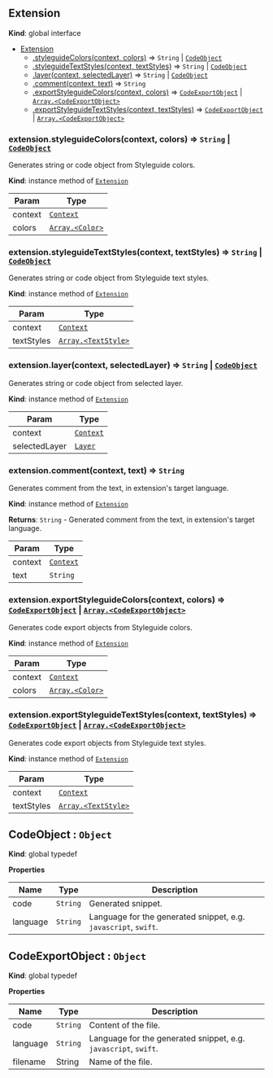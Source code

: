 ## Extension
**Kind**: global interface

<a name="Extension"></a>
* [Extension](#Extension)
    * [.styleguideColors(context, colors)](#Extension+styleguideColors) ⇒ <code>String</code> \| [<code>CodeObject</code>](#CodeObject)
    * [.styleguideTextStyles(context, textStyles)](#Extension+styleguideTextStyles) ⇒ <code>String</code> \| [<code>CodeObject</code>](#CodeObject)
    * [.layer(context, selectedLayer)](#Extension+layer) ⇒ <code>String</code> \| [<code>CodeObject</code>](#CodeObject)
    * [.comment(context, text)](#Extension+comment) ⇒ <code>String</code>
    * [.exportStyleguideColors(context, colors)](#Extension+exportStyleguideColors) ⇒ [<code>CodeExportObject</code>](#CodeExportObject) \| [<code>Array.&lt;CodeExportObject&gt;</code>](#CodeExportObject)
    * [.exportStyleguideTextStyles(context, textStyles)](#Extension+exportStyleguideTextStyles) ⇒ [<code>CodeExportObject</code>](#CodeExportObject) \| [<code>Array.&lt;CodeExportObject&gt;</code>](#CodeExportObject)

<a name="Extension+styleguideColors"></a>

### extension.styleguideColors(context, colors) ⇒ <code>String</code> \| [<code>CodeObject</code>](#CodeObject)
Generates string or code object from Styleguide colors.

**Kind**: instance method of [<code>Extension</code>](#Extension)

| Param | Type |
| --- | --- |
| context | <code>[Context](context.md)</code> |
| colors | [<code>Array.&lt;Color&gt;</code>](color.md) |

<a name="Extension+styleguideTextStyles"></a>

### extension.styleguideTextStyles(context, textStyles) ⇒ <code>String</code> \| [<code>CodeObject</code>](#CodeObject)
Generates string or code object from Styleguide text styles.

**Kind**: instance method of [<code>Extension</code>](#Extension)

| Param | Type |
| --- | --- |
| context | <code>[Context](context.md)</code> |
| textStyles | [<code>Array.&lt;TextStyle&gt;</code>](textStyle.md) |

<a name="Extension+layer"></a>

### extension.layer(context, selectedLayer) ⇒ <code>String</code> \| [<code>CodeObject</code>](#CodeObject)
Generates string or code object from selected layer.

**Kind**: instance method of [<code>Extension</code>](#Extension)

| Param | Type |
| --- | --- |
| context | <code>[Context](context.md)</code> |
| selectedLayer | <code>[Layer](layer.md)</code> |

<a name="Extension+comment"></a>

### extension.comment(context, text) ⇒ <code>String</code>
Generates comment from the text, in extension's target language.

**Kind**: instance method of [<code>Extension</code>](#Extension)

**Returns**: <code>String</code> - Generated comment from the text, in extension's target language.

| Param | Type |
| --- | --- |
| context | <code>[Context](context.md)</code> |
| text | <code>String</code> |

<a name="Extension+exportStyleguideColors"></a>

### extension.exportStyleguideColors(context, colors) ⇒ [<code>CodeExportObject</code>](#CodeExportObject) |  [<code>Array.&lt;CodeExportObject&gt;</code>](#CodeExportObject)
Generates code export objects from Styleguide colors.

**Kind**: instance method of [<code>Extension</code>](#Extension)

| Param | Type |
| --- | --- |
| context | <code>[Context](context.md)</code> |
| colors | [<code>Array.&lt;Color&gt;</code>](color.md) |

<a name="Extension+exportStyleguideTextStyles"></a>

### extension.exportStyleguideTextStyles(context, textStyles) ⇒ [<code>CodeExportObject</code>](#CodeExportObject) |  [<code>Array.&lt;CodeExportObject&gt;</code>](#CodeExportObject)
Generates code export objects from Styleguide text styles.

**Kind**: instance method of [<code>Extension</code>](#Extension)

| Param | Type |
| --- | --- |
| context | <code>[Context](context.md)</code> |
| textStyles | [<code>Array.&lt;TextStyle&gt;</code>](textStyle.md) |

<a name="CodeObject"></a>

## CodeObject : <code>Object</code>
**Kind**: global typedef

**Properties**

| Name | Type | Description |
| --- | --- | --- |
| code | <code>String</code> | Generated snippet. |
| language | <code>String</code> | Language for the generated snippet, e.g. `javascript`, `swift`. |


<a name="CodeExportObject"></a>

## CodeExportObject : <code>Object</code>
**Kind**: global typedef

**Properties**

| Name | Type | Description |
| --- | --- | --- |
| code | <code>String</code> | Content of the file. |
| language | <code>String</code> | Language for the generated snippet, e.g. `javascript`, `swift`. |
| filename | String | Name of the file. |
